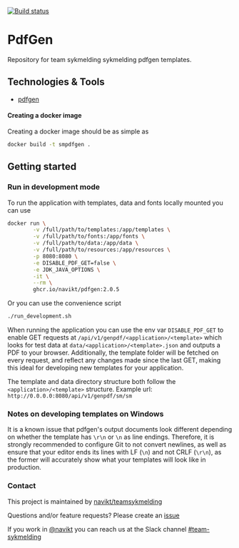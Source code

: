 [![Build status](https://github.com/navikt/smpdfgen/workflows/Deploy%20to%20dev%20and%20prod/badge.svg)](https://github.com/navikt/smpdfgen/workflows/Deploy%20to%20dev%20and%20prod/badge.svg)
# PdfGen
Repository for team sykmelding sykmelding pdfgen templates.

## Technologies & Tools

* [pdfgen](https://github.com/navikt/pdfgen)

#### Creating a docker image
Creating a docker image should be as simple as 
```bash
docker build -t smpdfgen .
```

## Getting started
### Run in development mode
To run the application with templates, data and fonts locally mounted you can use
```bash
docker run \
        -v /full/path/to/templates:/app/templates \
        -v /full/path/to/fonts:/app/fonts \
        -v /full/path/to/data:/app/data \
        -v /full/path/to/resources:/app/resources \
        -p 8080:8080 \
        -e DISABLE_PDF_GET=false \
        -e JDK_JAVA_OPTIONS \
        -it \
        --rm \
        ghcr.io/navikt/pdfgen:2.0.5
```

Or you can use the convenience script
```bash
./run_development.sh
```

When running the application you can use the env var `DISABLE_PDF_GET` to enable GET requests at
`/api/v1/genpdf/<application>/<template>` which looks for test data at `data/<application>/<template>.json` and outputs
a PDF to your browser. Additionally, the template folder will be fetched on every request, and reflect any changes made
since the last GET, making this ideal for developing new templates for your application.

The template and data directory structure both follow the `<application>/<template>` structure.
Example url: `http://0.0.0.0:8080/api/v1/genpdf/sm/sm`

### Notes on developing templates on Windows
It is a known issue that pdfgen's output documents look different depending on whether the template
has `\r\n` or `\n` as line endings. Therefore, it is strongly recommended to configure Git to not convert newlines, as well as ensure that your editor ends its lines with LF (`\n`) and not CRLF (`\r\n`), as the former will accurately show what your
templates will look like in production.

### Contact

This project is maintained by [navikt/teamsykmelding](CODEOWNERS)

Questions and/or feature requests? Please create an [issue](https://github.com/navikt/smpdfgen/issues)

If you work in [@navikt](https://github.com/navikt) you can reach us at the Slack
channel [#team-sykmelding](https://nav-it.slack.com/archives/CMA3XV997)


